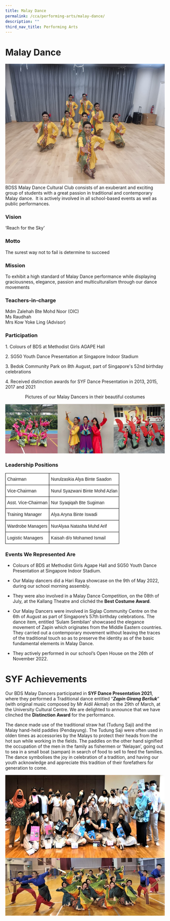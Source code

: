 ```yaml
---
title: Malay Dance
permalink: /cca/performing-arts/malay-dance/
description: ""
third_nav_title: Performing Arts
---
```

Malay Dance
===========

![](/images/malaydance1.png)
BDSS Malay Dance Cultural Club consists of an exuberant and exciting group of students with a great passion in traditional and contemporary Malay dance.  It is actively involved in all school-based events as well as public performances.


### Vision

‘Reach for the Sky’

### Motto

The surest way not to fail is determine to succeed

### Mission

To exhibit a high standard of Malay Dance performance while displaying graciousness, elegance, passion and multiculturalism through our dance movements

### Teachers-in-charge

Mdm Zalehah Bte Mohd Noor (OIC)   
Ms Raudhah  
Mrs Kow Yoke Ling (Advisor)


### Participation

1\. Colours of BDS at Methodist Girls AGAPE Hall

2\. SG50 Youth Dance Presentation at Singapore Indoor Stadium

3\. Bedok Community Park on 8th August, part of Singapore's 52nd birthday celebrations 

4\. Received distinction awards for SYF Dance Presentation in 2013, 2015, 2017 and 2021


<center> Pictures of our Malay Dancers in their beautiful costumes </center>

![](/images/malaydance.jpg)




### Leadership Positions

<style type="text/css">
.tg  {border-collapse:collapse;border-spacing:0;}
.tg td{border-color:black;border-style:solid;border-width:1px;font-family:Arial, sans-serif;font-size:14px;
  overflow:hidden;padding:10px 5px;word-break:normal;}
.tg th{border-color:black;border-style:solid;border-width:1px;font-family:Arial, sans-serif;font-size:14px;
  font-weight:normal;overflow:hidden;padding:10px 5px;word-break:normal;}
.tg .tg-ktyi{background-color:#FFF;text-align:left;vertical-align:top}
</style>
<table class="tg">
<thead>
  <tr>
    <th class="tg-ktyi">Chairman      </th>
    <th class="tg-ktyi">Nurulzaskia Alya Binte Saadon</th>
  </tr>
</thead>
<tbody>
  <tr>
    <td class="tg-ktyi">Vice-Chairman</td>
    <td class="tg-ktyi">Nurul Syazwani Binte Mohd Azlan</td>
  </tr>
  <tr>
    <td class="tg-ktyi">Asst. Vice-Chairman</td>
    <td class="tg-ktyi">Nur Syaqiqah Bte Sugiman</td>
  </tr>
  <tr>
    <td class="tg-ktyi">Training Manager        </td>
    <td class="tg-ktyi">Alya Aryna Binte Iswadi</td>
  </tr>
  <tr>
    <td class="tg-ktyi">Wardrobe Managers</td>
    <td class="tg-ktyi">NurAlyaa Natasha Muhd Arif</td>
  </tr>
  <tr>
    <td class="tg-ktyi">Logistic Managers</td>
    <td class="tg-ktyi">Kaisah d/o Mohamed Ismail</td>
  </tr>
</tbody>
</table>



### Events We Represented Are

*   Colours of BDS at Methodist Girls Agape Hall and SG50 Youth Dance Presentation at Singapore Indoor Stadium.
*   Our Malay dancers did a Hari Raya showcase on the 9th of May 2022, during our school morning assembly.
*   They were also involved in a Malay Dance Competition, on the 08th of July, at the Kallang Theatre and clichéd the <b>Best Costume Award</b>.  
    
*   Our Malay Dancers were involved in Siglap Community Centre on the 6th of August as part of Singapore’s 57th birthday celebrations. The dance item, entitled ‘Sulam Sembilan’ showcased the elegance movement of Zapin which originates from the Middle Eastern countries. They carried out a contemporary movement without leaving the traces of the traditional touch so as to preserve the identity as of the basic fundamental elements in Malay Dance.
*   They actively performed in our school’s Open House on the 26th of November 2022.



SYF Achievements
================


Our BDS Malay Dancers participated in <b>SYF Dance Presentation 2021</b>, where they performed a Traditional dance entitled “<i><b>Zapin Girang Berliuk</b></i>” (with original music composed by Mr Aidil Akmal) on the 29th of March, at the University Cultural Centre. We are delighted to announce that we have clinched the <b>Distinction Award</b> for the performance.

The dance made use of the traditional straw hat (Tudung Saji) and the Malay hand-held paddles (Pendayung). The Tudung Saji were often used in olden times as accessories by the Malays to protect their heads from the hot sun while working in the fields. The paddles on the other hand signified the occupation of the men in the family as fishermen or ‘Nelayan’, going out to sea in a small boat (sampan) in search of food to sell to feed the families. The dance symbolises the joy in celebration of a tradition, and having our youth acknowledge and appreciate this tradition of their forefathers for generation to come.

![](/images/MalayDance2.jpg)